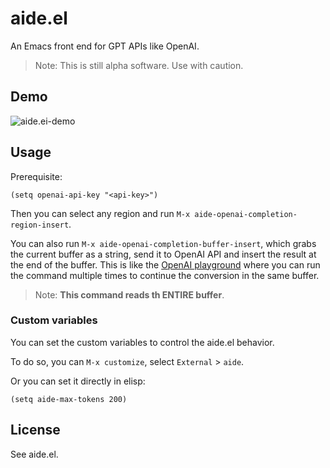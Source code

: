 # aide.el

An Emacs front end for GPT APIs like OpenAI.

  > Note: This is still alpha software. Use with caution.

## Demo

![aide.ei-demo](https://user-images.githubusercontent.com/2715151/147772615-da36b3ab-a32a-4f7f-b185-e62f3972f8b7.gif)

## Usage

Prerequisite:

``` emacs-lisp
(setq openai-api-key "<api-key>")
```

Then you can select any region and run `M-x aide-openai-completion-region-insert`.

You can also run `M-x aide-openai-completion-buffer-insert`, which grabs the current buffer as a string, send it to OpenAI API and insert the result at the end of the buffer. This is like the [OpenAI playground](https://beta.openai.com/playground) where you can run the command multiple times to continue the conversion in the same buffer.

  > Note: **This command reads th ENTIRE buffer**.

### Custom variables

You can set the custom variables to control the aide.el behavior.

To do so, you can `M-x customize`, select `External` > `aide`.

Or you can set it directly in elisp:

``` emacs-lisp
(setq aide-max-tokens 200)
```

## License

See aide.el.
